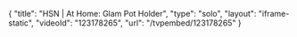 {
    "title": "HSN | At Home: Glam Pot Holder",
    "type": "solo",
    "layout": "iframe-static",
    "videoId": "123178265",
    "url": "\/tvpembed\/123178265"
}